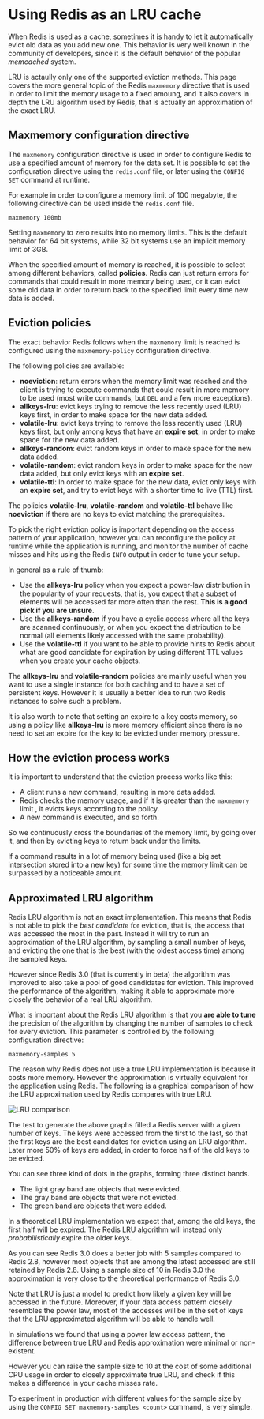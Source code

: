 Using Redis as an LRU cache
===

When Redis is used as a cache, sometimes it is handy to let it automatically
evict old data as you add new one. This behavior is very well known in the
community of developers, since it is the default behavior of the popular
*memcached* system.

LRU is actaully only one of the supported eviction methods. This page covers
the more general topic of the Redis `maxmemory` directive that is used in
order to limit the memory usage to a fixed amoung, and it also covers in
depth the LRU algorithm used by Redis, that is actually an approximation of
the exact LRU.

Maxmemory configuration directive
---

The `maxmemory` configuration directive is used in order to configure Redis
to use a specified amount of memory for the data set. It is possible to
set the configuration directive using the `redis.conf` file, or later using
the `CONFIG SET` command at runtime.

For example in order to configure a memory limit of 100 megabyte, the
following directive can be used inside the `redis.conf` file.

    maxmemory 100mb

Setting `maxmemory` to zero results into no memory limits. This is the
default behavior for 64 bit systems, while 32 bit systems use an implicit
memory limit of 3GB.

When the specified amount of memory is reached, it is possible to select
among different behaviors, called **policies**.
Redis can just return errors for commands that could result in more memory
being used, or it can evict some old data in order to return back to the
specified limit every time new data is added.

Eviction policies
---

The exact behavior Redis follows when the `maxmemory` limit is reached is
configured using the `maxmemory-policy` configuration directive.

The following policies are available:

* **noeviction**: return errors when the memory limit was reached and the client is trying to execute commands that could result in more memory to be used (most write commands, but `DEL` and a few more exceptions).
* **allkeys-lru**: evict keys trying to remove the less recently used (LRU) keys first, in order to make space for the new data added.
* **volatile-lru**: evict keys trying to remove the less recently used (LRU) keys first, but only among keys that have an **expire set**, in order to make space for the new data added.
* **allkeys-random**: evict random keys in order to make space for the new data added.
* **volatile-random**: evict random keys in order to make space for the new data added, but only evict keys with an **expire set**.
* **volatile-ttl**: In order to make space for the new data, evict only keys with an **expire set**, and try to evict keys with a shorter time to live (TTL) first.

The policies **volatile-lru**, **volatile-random** and **volatile-ttl** behave like **noeviction** if there are no keys to evict matching the prerequisites.

To pick the right eviction policy is important depending on the access pattern
of your application, however you can reconfigure the policy at runtime while
the application is running, and monitor the number of cache misses and hits
using the Redis `INFO` output in order to tune your setup.

In general as a rule of thumb:

* Use the **allkeys-lru** policy when you expect a power-law distribution in the popularity of your requests, that is, you expect that a subset of elements will be accessed far more often than the rest. **This is a good pick if you are unsure**.
* Use the **allkeys-random** if you have a cyclic access where all the keys are scanned continuously, or when you expect the distribution to be normal (all elements likely accessed with the same probability).
* Use the **volatile-ttl** if you want to be able to provide hints to Redis about what are good candidate for expiration by using different TTL values when you create your cache objects.

The **allkeys-lru** and **volatile-random** policies are mainly useful when you want to use a single instance for both caching and to have a set of persistent keys. However it is usually a better idea to run two Redis instances to solve such a problem.

It is also worth to note that setting an expire to a key costs memory, so using a policy like **allkeys-lru** is more memory efficient since there is no need to set an expire for the key to be evicted under memory pressure.

How the eviction process works
---

It is important to understand that the eviction process works like this:

* A client runs a new command, resulting in more data added.
* Redis checks the memory usage, and if it is greater than the `maxmemory` limit , it evicts keys according to the policy.
* A new command is executed, and so forth.

So we continuously cross the boundaries of the memory limit, by going over it, and then by evicting keys to return back under the limits.

If a command results in a lot of memory being used (like a big set intersection stored into a new key) for some time the memory limit can be surpassed by a noticeable amount.

Approximated LRU algorithm
---

Redis LRU algorithm is not an exact implementation. This means that Redis is
not able to pick the *best candidate* for eviction, that is, the access that
was accessed the most in the past. Instead it will try to run an approximation
of the LRU algorithm, by sampling a small number of keys, and evicting the
one that is the best (with the oldest access time) among the sampled keys.

However since Redis 3.0 (that is currently in beta) the algorithm was improved
to also take a pool of good candidates for eviction. This improved the
performance of the algorithm, making it able to approximate more closely the
behavior of a real LRU algorithm.

What is important about the Redis LRU algorithm is that you **are able to tune** the precision of the algorithm by changing the number of samples to check for every eviction. This parameter is controlled by the following configuration directive:

    maxmemory-samples 5

The reason why Redis does not use a true LRU implementation is because it
costs more memory. However the approximation is virtually equivalent for the
application using Redis. The following is a graphical comparison of how
the LRU approximation used by Redis compares with true LRU.

![LRU comparison](http://redis.io/images/redisdoc/lru_comparison.png)

The test to generate the above graphs filled a Redis server with a given number of keys. The keys were accessed from the first to the last, so that the first keys are the best candidates for eviction using an LRU algorithm. Later more 50% of keys are added, in order to force half of the old keys to be evicted.

You can see three kind of dots in the graphs, forming three distinct bands.

* The light gray band are objects that were evicted.
* The gray band are objects that were not evicted.
* The green band are objects that were added.

In a theoretical LRU implementation we expect that, among the old keys, the first half will be expired. The Redis LRU algorithm will instead only *probabilistically* expire the older keys.

As you can see Redis 3.0 does a better job with 5 samples compared to Redis 2.8, however most objects that are among the latest accessed are still retained by Redis 2.8. Using a sample size of 10 in Redis 3.0 the approximation is very close to the theoretical performance of Redis 3.0.

Note that LRU is just a model to predict how likely a given key will be accessed in the future. Moreover, if your data access pattern closely
resembles the power law, most of the accesses will be in the set of keys that
the LRU approximated algorithm will be able to handle well.

In simulations we found that using a power law access pattern, the difference between true LRU and Redis approximation were minimal or non-existent.

However you can raise the sample size to 10 at the cost of some additional CPU
usage in order to closely approximate true LRU, and check if this makes a
difference in your cache misses rate.

To experiment in production with different values for the sample size by using
the `CONFIG SET maxmemory-samples <count>` command, is very simple.

